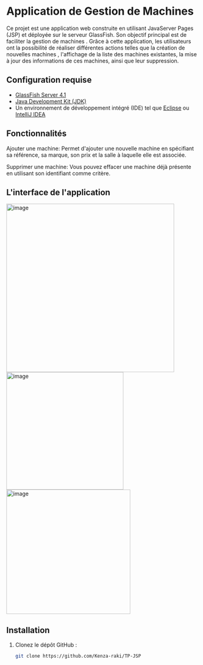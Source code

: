 # Application de Gestion de Machines 

Ce projet est une application web construite en utilisant JavaServer Pages (JSP) et déployée sur le serveur GlassFish. Son objectif principal est de faciliter la gestion de machines . Grâce à cette application, les utilisateurs ont la possibilité de réaliser différentes actions telles que la création de nouvelles machines , l'affichage de la liste des machines existantes, la mise à jour des informations de ces machines, ainsi que leur suppression.

## Configuration requise

- [GlassFish Server 4.1](https://javaee.github.io/glassfish/)
- [Java Development Kit (JDK)](https://www.oracle.com/java/technologies/javase-downloads.html)
- Un environnement de développement intégré (IDE) tel que [Eclipse](https://www.eclipse.org/downloads/) ou [IntelliJ IDEA](https://www.jetbrains.com/idea/download/)

## Fonctionnalités

Ajouter une machine: Permet d'ajouter une nouvelle machine en spécifiant sa référence, sa marque, son prix et la salle à laquelle elle est associée.

Supprimer une machine: Vous pouvez effacer une machine déjà présente en utilisant son identifiant comme critère.



## L'interface de l'application

<img width="440" alt="image" src="https://github.com/Kenza-raki/TP-JSP/assets/116951093/6915b72e-e77d-4e5c-9391-0f933b9a681a">

<img width="307" alt="image" src="https://github.com/Kenza-raki/TP-JSP/assets/116951093/669ce997-7693-499d-a7c8-9cc28b1c9809">

<img width="325" alt="image" src="https://github.com/Kenza-raki/TP-JSP/assets/116951093/5c27dcd3-6e0c-43b7-8960-4369cea8d199">





## Installation

1. Clonez le dépôt GitHub :

   ```bash
   git clone https://github.com/Kenza-raki/TP-JSP 

